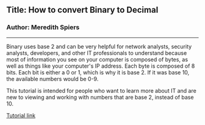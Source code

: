 ## Title: How to convert Binary to Decimal
### Author: Meredith Spiers
___________________________
Binary uses base 2 and can be very helpful for network analysts, security analysts, developers, and other IT professionals to understand because most of information you see on your computer is composed of bytes, as well as things like your computer's IP address. Each byte is composed of 8 bits. Each bit is either a 0 or 1, which is why it is base 2. If it was base 10, the available numbers would be 0-9. 

This tutorial is intended for people who want to learn more about IT and are new to viewing and working with numbers that are base 2, instead of base 10. 

[Tutorial link](https://github.com/MeredithSpiers/INFOTC1600_FinalProject/blob/main/Binary_Decimal_Conversion.md)
